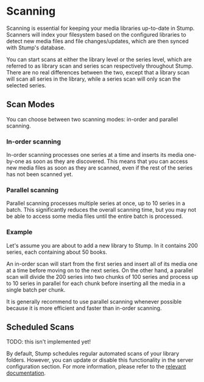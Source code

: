 # Scanning

Scanning is essential for keeping your media libraries up-to-date in Stump. Scanners will index your filesystem based on the configured libraries to detect new media files and file changes/updates, which are then synced with Stump's database.

You can start scans at either the library level or the series level, which are referred to as library scan and series scan respectively throughout Stump. There are no real differences between the two, except that a library scan will scan all series in the library, while a series scan will only scan the selected series.

## Scan Modes

You can choose between two scanning modes: in-order and parallel scanning.

### In-order scanning

In-order scanning processes one series at a time and inserts its media one-by-one as soon as they are discovered. This means that you can access new media files as soon as they are scanned, even if the rest of the series has not been scanned yet.

### Parallel scanning

Parallel scanning processes multiple series at once, up to 10 series in a batch. This significantly reduces the overall scanning time, but you may not be able to access some media files until the entire batch is processed.

### Example

Let's assume you are about to add a new library to Stump. In it contains 200 series, each containing about 50 books.

An in-order scan will start from the first series and insert all of its media one at a time before moving on to the next series. On the other hand, a parallel scan will divide the 200 series into two chunks of 100 series and process up to 10 series in parallel for each chunk before inserting all the media in a single batch per chunk.

It is generally recommend to use parallel scanning whenever possible because it is more efficient and faster than in-order scanning.

## Scheduled Scans

TODO: this isn't implemented yet!

By default, Stump schedules regular automated scans of your library folders. However, you can update or disable this functionality in the server configuration section. For more information, please refer to the [relevant documentation](#).
